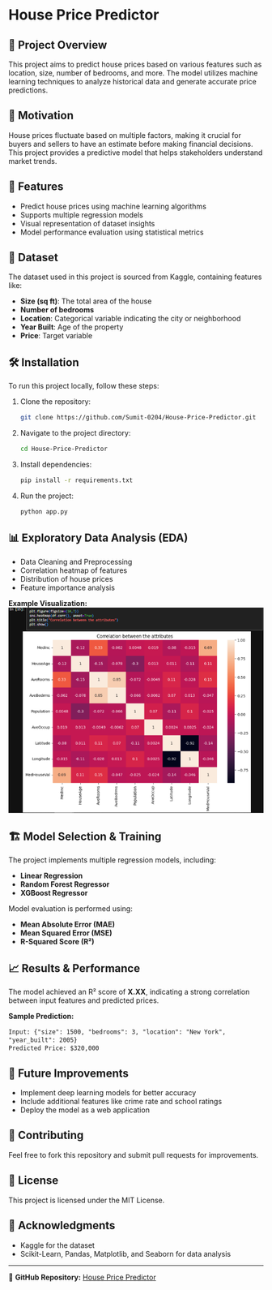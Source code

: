 # House Price Predictor

## 📌 Project Overview
This project aims to predict house prices based on various features such as location, size, number of bedrooms, and more. The model utilizes machine learning techniques to analyze historical data and generate accurate price predictions.

## 📜 Motivation
House prices fluctuate based on multiple factors, making it crucial for buyers and sellers to have an estimate before making financial decisions. This project provides a predictive model that helps stakeholders understand market trends.

## 🚀 Features
- Predict house prices using machine learning algorithms
- Supports multiple regression models
- Visual representation of dataset insights
- Model performance evaluation using statistical metrics

## 📂 Dataset
The dataset used in this project is sourced from Kaggle, containing features like:
- **Size (sq ft)**: The total area of the house
- **Number of bedrooms**
- **Location**: Categorical variable indicating the city or neighborhood
- **Year Built**: Age of the property
- **Price**: Target variable

## 🛠 Installation
To run this project locally, follow these steps:

1. Clone the repository:
   ```bash
   git clone https://github.com/Sumit-0204/House-Price-Predictor.git
   ```
2. Navigate to the project directory:
   ```bash
   cd House-Price-Predictor
   ```
3. Install dependencies:
   ```bash
   pip install -r requirements.txt
   ```
4. Run the project:
   ```bash
   python app.py
   ```

## 📊 Exploratory Data Analysis (EDA)
- Data Cleaning and Preprocessing
- Correlation heatmap of features
- Distribution of house prices
- Feature importance analysis

**Example Visualization:**
![Correlation Heatmap](https://github.com/Sumit-0204/House-Price-Predictor/blob/main/corelation%20atributes.PNG)

## 🏗 Model Selection & Training
The project implements multiple regression models, including:
- **Linear Regression**
- **Random Forest Regressor**
- **XGBoost Regressor**

Model evaluation is performed using:
- **Mean Absolute Error (MAE)**
- **Mean Squared Error (MSE)**
- **R-Squared Score (R²)**

## 📈 Results & Performance
The model achieved an R² score of **X.XX**, indicating a strong correlation between input features and predicted prices.

**Sample Prediction:**
```
Input: {"size": 1500, "bedrooms": 3, "location": "New York", "year_built": 2005}
Predicted Price: $320,000
```

## 🎯 Future Improvements
- Implement deep learning models for better accuracy
- Include additional features like crime rate and school ratings
- Deploy the model as a web application

## 🤝 Contributing
Feel free to fork this repository and submit pull requests for improvements.

## 📜 License
This project is licensed under the MIT License.

## 🙏 Acknowledgments
- Kaggle for the dataset
- Scikit-Learn, Pandas, Matplotlib, and Seaborn for data analysis

---
📌 **GitHub Repository:** [House Price Predictor](https://github.com/Sumit-0204/House-Price-Predictor)
